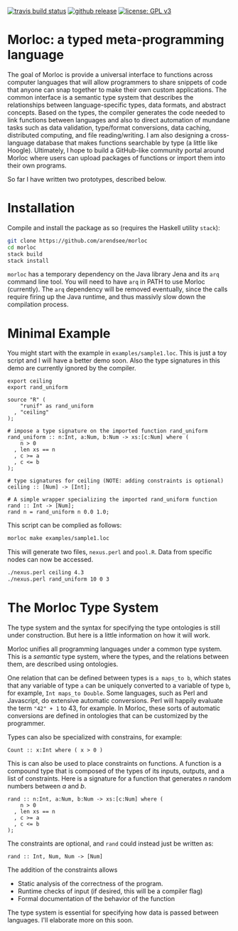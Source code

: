 [![travis build status](https://travis-ci.org/arendsee/morloc.svg?branch=master)](https://travis-ci.org/arendsee/morloc)
[![github release](https://img.shields.io/github/release/arendsee/morloc.svg?label=current+release)](https://github.com/arendsee/morloc/releases)
[![license: GPL v3](https://img.shields.io/badge/License-GPL%20v3-blue.svg)](https://www.gnu.org/licenses/gpl-3.0)

# Morloc: a typed meta-programming language 

The goal of Morloc is provide a universal interface to functions across
computer languages that will allow programmers to share snippets of code that
anyone can snap together to make their own custom applications. The common
interface is a semantic type system that describes the relationships between
language-specific types, data formats, and abstract concepts. Based on the
types, the compiler generates the code needed to link functions between
languages and also to direct automation of mundane tasks such as data
validation, type/format conversions, data caching, distributed computing, and
file reading/writing. I am also designing a cross-language database that makes
functions searchable by type (a little like Hoogle). Ultimately, I hope to
build a GitHub-like community portal around Morloc where users can upload
packages of functions or import them into their own programs.

So far I have written two prototypes, described below.

Installation
============

Compile and install the package as so (requires the Haskell utility `stack`):

```sh
git clone https://github.com/arendsee/morloc
cd morloc
stack build
stack install
```

`morloc` has a temporary dependency on the Java library Jena and its `arq`
command line tool. You will need to have `arq` in PATH to use Morloc
(currently). The `arq` dependency will be removed eventually, since the calls
require firing up the Java runtime, and thus massivly slow down the compilation
process.

Minimal Example
===============

You might start with the example in `examples/sample1.loc`. This is just a toy
script and I will have a better demo soon. Also the type signatures in this
demo are currently ignored by the compiler.

```
export ceiling
export rand_uniform

source "R" (
    "runif" as rand_uniform
  , "ceiling"
);

# impose a type signature on the imported function rand_uniform
rand_uniform :: n:Int, a:Num, b:Num -> xs:[c:Num] where (
    n > 0
  , len xs == n
  , c >= a
  , c <= b
);

# type signatures for ceiling (NOTE: adding constraints is optional)
ceiling :: [Num] -> [Int];

# A simple wrapper specializing the imported rand_uniform function
rand :: Int -> [Num];
rand n = rand_uniform n 0.0 1.0;
```

This script can be complied as follows:

```sh
morloc make examples/sample1.loc
```

This will generate two files, `nexus.perl` and `pool.R`. Data from specific
nodes can now be accessed.

```sh
./nexus.perl ceiling 4.3
./nexus.perl rand_uniform 10 0 3
```

The Morloc Type System
======================

The type system and the syntax for specifying the type ontologies is still
under construction. But here is a little information on how it will work.

Morloc unifies all programming languages under a common type system. This is
a *semantic* type system, where the types, and the relations between them, are
described using ontologies.

One relation that can be defined between types is `a maps_to b`, which states
that any variable of type `a` can be uniquely converted to a variable of type
`b`, for example, `Int maps_to Double`. Some languages, such as Perl and
Javascript, do extensive automatic conversions. Perl will happily evaluate the
term `"42" + 1` to 43, for example. In Morloc, these sorts of automatic
conversions are defined in ontologies that can be customized by the programmer.

Types can also be specialized with constrains, for example:

```
Count :: x:Int where ( x > 0 )
```

This is can also be used to place constraints on functions. A function is
a compound type that is composed of the types of its inputs, outputs, and
a list of constraints. Here is a signature for a function that generates *n*
random numbers between *a* and *b*.

```
rand :: n:Int, a:Num, b:Num -> xs:[c:Num] where (
    n > 0
  , len xs == n
  , c >= a
  , c <= b
);
```

The constraints are optional, and `rand` could instead just be written as:

```
rand :: Int, Num, Num -> [Num]
```

The addition of the constraints allows

 * Static analysis of the correctness of the program. 
 * Runtime checks of input (if desired, this will be a compiler flag)
 * Formal documentation of the behavior of the function

The type system is essential for specifying how data is passed between
languages. I'll elaborate more on this soon.
